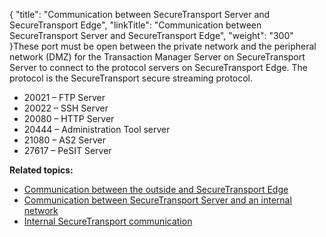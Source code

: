 {
    "title": "Communication between SecureTransport Server and SecureTransport Edge",
    "linkTitle": "Communication between SecureTransport Server and SecureTransport Edge",
    "weight": "300"
}These port must be open between the private network and the peripheral network (DMZ) for the Transaction Manager Server on <span class="mc-variable axway_variables.Component_Short_Name variable">SecureTransport</span> Server to connect to the protocol servers on <span class="mc-variable axway_variables.Component_Short_Name variable">SecureTransport</span> Edge. The protocol is the <span class="mc-variable axway_variables.Component_Short_Name variable">SecureTransport</span> secure streaming protocol.

-   20021 – FTP Server
-   20022 – SSH Server
-   20080 – HTTP Server
-   20444 – Administration Tool server
-   21080 – AS2 Server
-   27617 – PeSIT Server

**Related topics:**

-   <a href="../r_st_communication_between_outside" class="MCXref xref">Communication between the outside and SecureTransport Edge</a>
-   <a href="../r_st_communication_between_server_internal_network" class="MCXref xref">Communication between SecureTransport Server and an internal network</a>
-   <a href="../r_st_internal_communication" class="MCXref xref">Internal SecureTransport communication</a>
